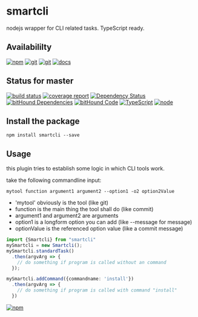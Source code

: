 # smartcli
nodejs wrapper for CLI related tasks. TypeScript ready.

## Availabililty
[![npm](https://push.rocks/assets/repo-button-npm.svg)](https://www.npmjs.com/package/smartcli)
[![git](https://push.rocks/assets/repo-button-git.svg)](https://gitlab.com/pushrocks/smartcli)
[![git](https://push.rocks/assets/repo-button-mirror.svg)](https://github.com/pushrocks/smartcli)
[![docs](https://push.rocks/assets/repo-button-docs.svg)](https://pushrocks.gitlab.io/smartcli/docs)

## Status for master
[![build status](https://gitlab.com/pushrocks/smartcli/badges/master/build.svg)](https://gitlab.com/pushrocks/smartcli/commits/master)
[![coverage report](https://gitlab.com/pushrocks/smartcli/badges/master/coverage.svg)](https://gitlab.com/pushrocks/smartcli/commits/master)
[![Dependency Status](https://david-dm.org/pushrocks/smartcli.svg)](https://david-dm.org/pushrocks/smartcli)
[![bitHound Dependencies](https://www.bithound.io/github/pushrocks/smartcli/badges/dependencies.svg)](https://www.bithound.io/github/pushrocks/smartcli/master/dependencies/npm)
[![bitHound Code](https://www.bithound.io/github/pushrocks/smartcli/badges/code.svg)](https://www.bithound.io/github/pushrocks/smartcli)
[![TypeScript](https://img.shields.io/badge/TypeScript-2.x-blue.svg)](https://nodejs.org/dist/latest-v6.x/docs/api/)
[![node](https://img.shields.io/badge/node->=%206.x.x-blue.svg)](https://nodejs.org/dist/latest-v6.x/docs/api/)

## Install the package
    npm install smartcli --save

## Usage

this plugin tries to establish some logic in which CLI tools work.

take the following commandline input:

```
mytool function argument1 argument2 --option1 -o2 option2Value
```

* 'mytool' obviously is the tool (like git)
* function is the main thing the tool shall do (like commit)
* argument1 and argument2 are arguments
* option1 is a longform option you can add (like --message for message)
* optionValue is the referenced option value (like a commit message)

```typescript
import {Smartcli} from "smartcli"
mySmartcli = new Smartcli();
mySmartcli.standardTask()
  .then(argvArg => {
    // do something if program is called without an command
  });

mySmartcli.addCommand({commandname: 'install'})
  .then(argvArg => {
    // do something if program is called with command "install"
  })
```

[![npm](https://push.rocks/assets/repo-header.svg)](https://push.rocks)
